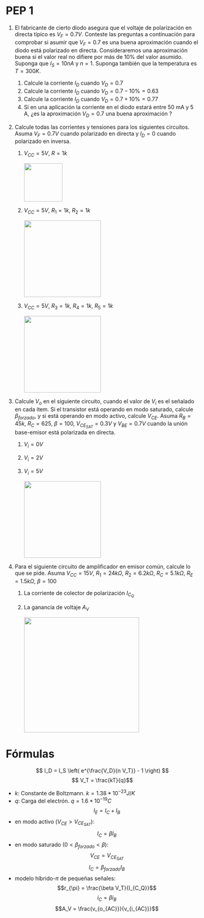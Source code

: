 # PEP 1

1. El fabricante de cierto diodo asegura que el voltaje de polarización en directa típico es $V_F = 0.7 V$. Conteste las preguntas a continuación para comprobar si asumir que $V_F = 0.7$ es una buena aproximación cuando el diodo está polarizado en directa. Consideraremos una aproximación buena si el valor real no difiere por más de 10% del valor asumido. Suponga que $I_S=10 nA$ y $n=1$. Suponga también que la temperatura es $T=300 K$. 
   1. Calcule la corriente $I_D$ cuando $V_D = 0.7$
   1. Calcule la corriente $I_D$ cuando $V_D = 0.7 - 10 \% = 0.63$
   1. Calcule la corriente $I_D$ cuando $V_D = 0.7 + 10 \% = 0.77$
   1. Si en una aplicación la corriente en el diodo estará entre 50 mA y 5 A, ¿es la aproximación $V_D = 0.7$ una buena aproximación ?

1. Calcule todas las corrientes y tensiones para los siguientes circuitos. Asuma $V_F = 0.7V$ cuando polarizado en directa y $I_D=0$ cuando polarizado en inversa. 
   
   1. $V_{CC}=5V$, $R=1k$

      <img src="https://julianodb.github.io/electronic_circuits_diagrams/battery_resistor_diode.png" width="100">
   
   1. $V_{CC}=5V$, $R_1=1k$, $R_2=1k$

      <img src="https://julianodb.github.io/electronic_circuits_diagrams/battery_diode_2R.png" width="200">
   
   1. $V_{CC}=5V$, $R_3=1k$, $R_4=1k$, $R_5=1k$

      <img src="https://julianodb.github.io/electronic_circuits_diagrams/battery_2diode_3R.png" width="200">

1. Calcule $V_o$ en el siguiente circuito, cuando el valor de $V_i$ es el señalado en cada ítem. Si el transistor está operando en modo saturado, calcule $\beta_{forzado}$, y si está operando en modo activo, calcule $V_{CE}$. Asuma $R_B= 45 k$, $R_C= 625$, $\beta = 100$, $V_{CE_{SAT}} = 0.3 V$ y $V_{BE} = 0.7V$ cuando la unión base-emisor está polarizada en directa.
   1. $V_i = 0 V$
   1. $V_i = 2 V$
   1. $V_i = 5 V$
   
      <img src="https://julianodb.github.io/electronic_circuits_diagrams/npn_inverter.png" width="200">

2. Para el siguiente circuito de amplificador en emisor común, calcule lo que se pide. Asuma $V_{CC} = 15 V$, $R_1= 24 k\Omega$, $R_2= 6.2 k\Omega$, $R_C= 5.1 k\Omega$, $R_E= 1.5 k\Omega$, $\beta = 100$
   1. La corriente de colector de polarización $I_{C_Q}$
   2. La ganancia de voltaje $A_V$

      <img src="https://julianodb.github.io/electronic_circuits_diagrams/common_emitter.png" width="300"> 

# Fórmulas
$$ I_D = I_S \left( e^{\frac{V_D}{n V_T}} - 1 \right) $$
$$ V_T = \frac{kT}{q}$$

- $k$: Constante de Boltzmann. $k=1.38 * 10^{-23} J/K$
- $q$: Carga del electrón. $q=1.6*10^{-19} C$
$$I_E = I_C + I_B$$
- en modo activo ($V_{CE} > V_{CE_{SAT}}$):
$$I_C = \beta I_B $$
- en modo saturado ($0 < \beta_{forzado} < \beta$):
$$V_{CE} = V_{CE_{SAT}}$$
$$I_C = \beta_{forzado} I_B $$
- modelo híbrido-$\pi$ de pequeñas señales:
$$r_{\pi} = \frac{\beta V_T}{I_{C_Q}}$$
$$i_C = \beta i_B $$
$$A_V = \frac{v_{o_{AC}}}{v_{i_{AC}}}$$
